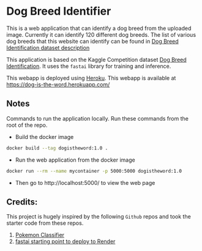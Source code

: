 # Dog Breed Identifier

This is a web application that can identify a dog breed from the uploaded image. Currently it can identify 120 different dog breeds. The list of various dog breeds that this website can identify can be found in [Dog Breed Identification dataset description](https://www.kaggle.com/c/dog-breed-identification/data)

This application is based on the Kaggle Competition dataset [Dog Breed Identification](https://www.kaggle.com/c/dog-breed-identification). It uses the `fastai` library for training and inference.

This webapp is deployed using [Heroku](https://www.heroku.com/). This webapp is available at https://dog-is-the-word.herokuapp.com/

## Notes
Commands to run the application locally. Run these commands from the root of the repo.
* Build the docker image
```bash
docker build --tag dogistheword:1.0 .
```
* Run the web application from the docker image
```bash
docker run --rm --name mycontainer -p 5000:5000 dogistheword:1.0
```
* Then go to http://localhost:5000/ to view the web page

## Credits:
This project is hugely inspired by the following `Github` repos and took the starter code from these repos.

1. [Pokemon Classifier](https://github.com/sachinchaturvedi93/PokemonClassifier)
2. [fastai starting point to deploy to Render](https://github.com/render-examples/fastai-v3)